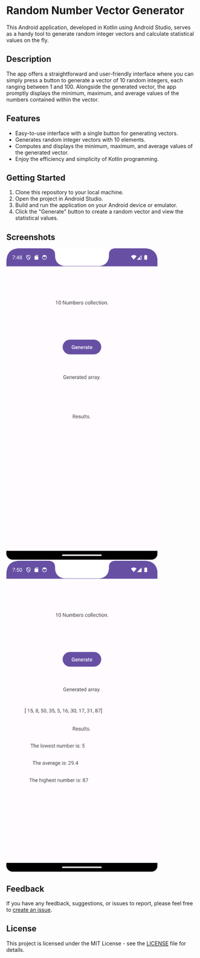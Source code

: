 # Random Number Vector Generator

This Android application, developed in Kotlin using Android Studio, serves as a handy tool to generate random integer vectors and calculate statistical values on the fly. 

## Description

The app offers a straightforward and user-friendly interface where you can simply press a button to generate a vector of 10 random integers, each ranging between 1 and 100. Alongside the generated vector, the app promptly displays the minimum, maximum, and average values of the numbers contained within the vector.

## Features

- Easy-to-use interface with a single button for generating vectors.
- Generates random integer vectors with 10 elements.
- Computes and displays the minimum, maximum, and average values of the generated vector.
- Enjoy the efficiency and simplicity of Kotlin programming.

## Getting Started

1. Clone this repository to your local machine.
2. Open the project in Android Studio.
3. Build and run the application on your Android device or emulator.
4. Click the "Generate" button to create a random vector and view the statistical values.

## Screenshots

<img src="Screenshot_20230904_194809.png" alt="Captura de Pantalla 1" width="400" />
<img src="Screenshot_20230904_195019.png" alt="Captura de Pantalla 2" width="400" />

## Feedback

If you have any feedback, suggestions, or issues to report, please feel free to [create an issue](https://github.com/AlexCernas2901/kotlin-random-number-generator/issues).

## License

This project is licensed under the MIT License - see the [LICENSE](LICENSE) file for details.
